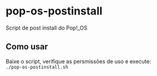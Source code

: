 # pop-os-postinstall
Script de post install do Pop!_OS


## Como usar

Baixe o script, verifique as persmissões de uso e execute:<br>
``./pop-os-postinstall.sh``
